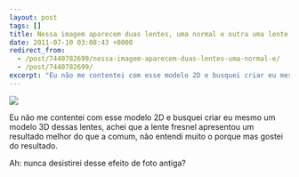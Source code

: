 ```yaml
---
layout: post
tags: []
title: Nessa imagem aparecem duas lentes, uma normal e outra uma lente fresnel, o modelo de perfil dessas duas lentes é exatamente esse: http://en.wikipedia.org/wiki/File:Fresnel_lens.svg - Esse modelo é o descrito pela Wikipédia pra diferenciar os dois tipos de lentes.
date: 2011-07-10 03:08:43 +0000
redirect_from:
  - /post/7440782699/nessa-imagem-aparecem-duas-lentes-uma-normal-e/
  - /post/7440782699/
excerpt: "Eu não me contentei com esse modelo 2D e busquei criar eu mesmo um modelo 3D dessas lentes, achei que a lente fresnel apresentou um resultado melhor do que a comum, não entendi muito o porque mas gostei do resultado."
---
```


![](http://36.media.tumblr.com/tumblr_lo3kqjlNED1qma17bo1_1280.png)

Eu não me contentei com esse modelo 2D e busquei criar eu mesmo um
modelo 3D dessas lentes, achei que a lente fresnel apresentou um
resultado melhor do que a comum, não entendi muito o porque mas gostei
do resultado.

Ah: nunca desistirei desse efeito de foto antiga?

